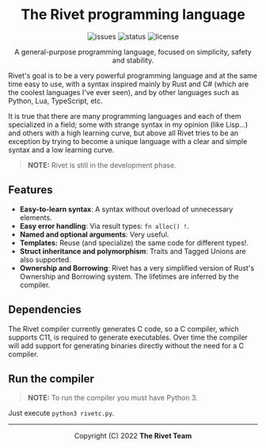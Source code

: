 <div align="center">
<!--
<img src="docs/assets/logo.png" alt="Rivet logo" width="200" height="200"/>
-->

# The Rivet programming language

![issues](https://img.shields.io/github/issues/rivet-lang/rivet?style=flat-square)
![status](https://img.shields.io/badge/status-alpha-blue?style=flat-square)
![license](https://img.shields.io/github/license/rivet-lang/rivet?style=flat-square)

<!--
[Docs](docs/docs.md) •
[Changelog](CHANGELOG.md)
-->

A general-purpose programming language, focused on simplicity, safety and stability.

</div>

Rivet's goal is to be a very powerful programming language and at the same time easy
to use, with a syntax inspired mainly by Rust and C# (which are the coolest languages
I've ever seen), and by other languages such as Python, Lua, TypeScript, etc.

It is true that there are many programming languages and each of them specialized in
a field; some with strange syntax in my opinion (like Lisp...) and others with a high
learning curve, but above all Rivet tries to be an exception by trying to become a
unique language with a clear and simple syntax and a low learning curve.

> **NOTE:** Rivet is still in the development phase.

## Features

* **Easy-to-learn syntax**: A syntax without overload of unnecessary elements.
* **Easy error handling**: Via result types: `fn alloc() !`.
* **Named and optional arguments**: Very useful.
* **Templates:** Reuse (and specialize) the same code for different types!.
* **Struct inheritance and polymorphism**: Traits and Tagged Unions are also supported.
* **Ownership and Borrowing**: Rivet has a very simplified version of Rust's
Ownership and Borrowing system. The lifetimes are inferred by the compiler.

## Dependencies

The Rivet compiler currently generates C code, so a C compiler, which supports C11,
is required to generate executables. Over time the compiler will add support for
generating binaries directly without the need for a C compiler.

## Run the compiler

> **NOTE:** To run the compiler you must have Python 3.

Just execute `python3 rivetc.py`.

* * *

<div align="center">

Copyright (C) 2022 **The Rivet Team**

</div>
